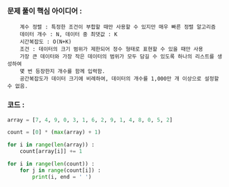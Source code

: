 ### 문제 풀이 핵심 아이디어 :
        계수 정렬 : 특정한 조건이 부합할 때만 사용할 수 있지만 매우 빠른 정렬 알고리즘
        데이터 개수 : N, 데이터 중 최댓값 : K
        시간복잡도 : O(N+K)
        조건 : 데이터의 크기 범위가 제한되어 정수 형태로 표현할 수 있을 때만 사용
        가장 큰 데이터와 가장 작은 데이터의 범위가 모두 담길 수 있도록 하나의 리스트를 생성하여
        몇 번 등장한지 개수를 함께 입력함.
        공간복잡도가 데이터 크기에 비례하여, 데이터의 개수를 1,000만 개 이상으로 설정할 수 없음.
    
### 코드 :
```python
array = [7, 4, 9, 0, 3, 1, 6, 2, 9, 1, 4, 8, 0, 5, 2]

count = [0] * (max(array) + 1)

for i in range(len(array)) :
    count[array[i]] += 1

for i in range(len(count)) :
    for j in range(count[i]) :
        print(i, end = ' ')
```
